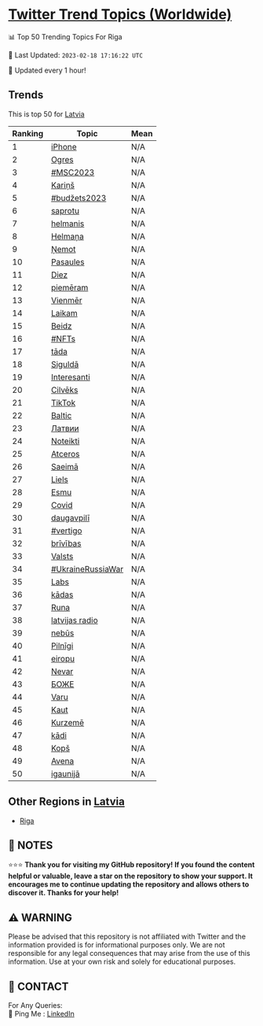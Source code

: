 [Twitter Trend Topics (Worldwide)](https://github.com/ErcinDedeoglu/Twitter-Trend-Topics)
==========


📊 Top 50 Trending Topics For Riga

📆 Last Updated: `2023-02-18 17:16:22 UTC`

🔧 Updated every 1 hour!


## Trends

This is top 50 for [Latvia](</Latvia>)

| Ranking | Topic | Mean |
| ------- | ------------ | ------------ |
| 1 | [iPhone](http://twitter.com/search?q=iPhone) | N/A |
| 2 | [Ogres](http://twitter.com/search?q=Ogres) | N/A |
| 3 | [#MSC2023](http://twitter.com/search?q=%23MSC2023) | N/A |
| 4 | [Kariņš](http://twitter.com/search?q=Kari%c5%86%c5%a1) | N/A |
| 5 | [#budžets2023](http://twitter.com/search?q=%23bud%c5%beets2023) | N/A |
| 6 | [saprotu](http://twitter.com/search?q=saprotu) | N/A |
| 7 | [helmanis](http://twitter.com/search?q=helmanis) | N/A |
| 8 | [Helmaņa](http://twitter.com/search?q=Helma%c5%86a) | N/A |
| 9 | [Ņemot](http://twitter.com/search?q=%c5%85emot) | N/A |
| 10 | [Pasaules](http://twitter.com/search?q=Pasaules) | N/A |
| 11 | [Diez](http://twitter.com/search?q=Diez) | N/A |
| 12 | [piemēram](http://twitter.com/search?q=piem%c4%93ram) | N/A |
| 13 | [Vienmēr](http://twitter.com/search?q=Vienm%c4%93r) | N/A |
| 14 | [Laikam](http://twitter.com/search?q=Laikam) | N/A |
| 15 | [Beidz](http://twitter.com/search?q=Beidz) | N/A |
| 16 | [#NFTs](http://twitter.com/search?q=%23NFTs) | N/A |
| 17 | [tāda](http://twitter.com/search?q=t%c4%81da) | N/A |
| 18 | [Siguldā](http://twitter.com/search?q=Siguld%c4%81) | N/A |
| 19 | [Interesanti](http://twitter.com/search?q=Interesanti) | N/A |
| 20 | [Cilvēks](http://twitter.com/search?q=Cilv%c4%93ks) | N/A |
| 21 | [TikTok](http://twitter.com/search?q=TikTok) | N/A |
| 22 | [Baltic](http://twitter.com/search?q=Baltic) | N/A |
| 23 | [Латвии](http://twitter.com/search?q=%d0%9b%d0%b0%d1%82%d0%b2%d0%b8%d0%b8) | N/A |
| 24 | [Noteikti](http://twitter.com/search?q=Noteikti) | N/A |
| 25 | [Atceros](http://twitter.com/search?q=Atceros) | N/A |
| 26 | [Saeimā](http://twitter.com/search?q=Saeim%c4%81) | N/A |
| 27 | [Liels](http://twitter.com/search?q=Liels) | N/A |
| 28 | [Esmu](http://twitter.com/search?q=Esmu) | N/A |
| 29 | [Covid](http://twitter.com/search?q=Covid) | N/A |
| 30 | [daugavpilī](http://twitter.com/search?q=daugavpil%c4%ab) | N/A |
| 31 | [#vertigo](http://twitter.com/search?q=%23vertigo) | N/A |
| 32 | [brīvības](http://twitter.com/search?q=br%c4%abv%c4%abbas) | N/A |
| 33 | [Valsts](http://twitter.com/search?q=Valsts) | N/A |
| 34 | [#UkraineRussiaWar](http://twitter.com/search?q=%23UkraineRussiaWar) | N/A |
| 35 | [Labs](http://twitter.com/search?q=Labs) | N/A |
| 36 | [kādas](http://twitter.com/search?q=k%c4%81das) | N/A |
| 37 | [Runa](http://twitter.com/search?q=Runa) | N/A |
| 38 | [latvijas radio](http://twitter.com/search?q=latvijas+radio) | N/A |
| 39 | [nebūs](http://twitter.com/search?q=neb%c5%abs) | N/A |
| 40 | [Pilnīgi](http://twitter.com/search?q=Piln%c4%abgi) | N/A |
| 41 | [eiropu](http://twitter.com/search?q=eiropu) | N/A |
| 42 | [Nevar](http://twitter.com/search?q=Nevar) | N/A |
| 43 | [БОЖЕ](http://twitter.com/search?q=%d0%91%d0%9e%d0%96%d0%95) | N/A |
| 44 | [Varu](http://twitter.com/search?q=Varu) | N/A |
| 45 | [Kaut](http://twitter.com/search?q=Kaut) | N/A |
| 46 | [Kurzemē](http://twitter.com/search?q=Kurzem%c4%93) | N/A |
| 47 | [kādi](http://twitter.com/search?q=k%c4%81di) | N/A |
| 48 | [Kopš](http://twitter.com/search?q=Kop%c5%a1) | N/A |
| 49 | [Avena](http://twitter.com/search?q=Avena) | N/A |
| 50 | [igaunijā](http://twitter.com/search?q=igaunij%c4%81) | N/A |



## Other Regions in [Latvia](</Latvia>)

* [Riga](</Latvia/Riga.md>)



## 📝 NOTES

⭐⭐⭐ **Thank you for visiting my GitHub repository! If you found the content helpful or valuable, leave a star on the repository to show your support. It encourages me to continue updating the repository and allows others to discover it. Thanks for your help!**


## ⚠️ WARNING

Please be advised that this repository is not affiliated with Twitter and the information provided is for informational purposes only. We are not responsible for any legal consequences that may arise from the use of this information. Use at your own risk and solely for educational purposes.


## 📨 CONTACT

 For Any Queries:  
            🏓 Ping Me : [LinkedIn](https://www.linkedin.com/in/ercindedeoglu/)
